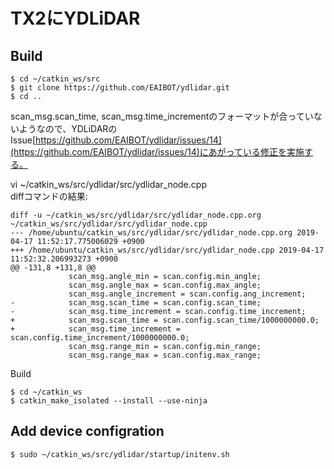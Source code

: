 # TX2にYDLiDAR

## Build

```
$ cd ~/catkin_ws/src
$ git clone https://github.com/EAIBOT/ydlidar.git
$ cd ..
```
 scan_msg.scan_time, scan_msg.time_incrementのフォーマットが合っていないようなので、YDLiDARのIssue[https://github.com/EAIBOT/ydlidar/issues/14](https://github.com/EAIBOT/ydlidar/issues/14)にあがっている修正を実施する。

vi ~/catkin_ws/src/ydlidar/src/ydlidar_node.cpp<br>
diffコマンドの結果:<br>
```
diff -u ~/catkin_ws/src/ydlidar/src/ydlidar_node.cpp.org ~/catkin_ws/src/ydlidar/src/ydlidar_node.cpp
--- /home/ubuntu/catkin_ws/src/ydlidar/src/ydlidar_node.cpp.org	2019-04-17 11:52:17.775006029 +0900
+++ /home/ubuntu/catkin_ws/src/ydlidar/src/ydlidar_node.cpp	2019-04-17 11:52:32.206993273 +0900
@@ -131,8 +131,8 @@
             scan_msg.angle_min = scan.config.min_angle;
             scan_msg.angle_max = scan.config.max_angle;
             scan_msg.angle_increment = scan.config.ang_increment;
-            scan_msg.scan_time = scan.config.scan_time;
-            scan_msg.time_increment = scan.config.time_increment;
+            scan_msg.scan_time = scan.config.scan_time/1000000000.0;
+            scan_msg.time_increment = scan.config.time_increment/1000000000.0;
             scan_msg.range_min = scan.config.min_range;
             scan_msg.range_max = scan.config.max_range;
```

Build
```
$ cd ~/catkin_ws
$ catkin_make_isolated --install --use-ninja
```

## Add device configration

```
$ sudo ~/catkin_ws/src/ydlidar/startup/initenv.sh
```

